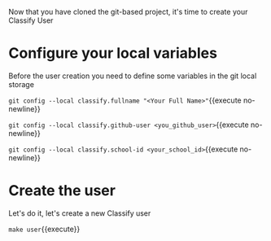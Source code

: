 Now that you have cloned the git-based project, it's time to create your Classify User

# Configure your local variables

Before the user creation you need to define some variables in the git local storage

``git config --local classify.fullname "<Your Full Name>"``{{execute no-newline}}

``git config --local classify.github-user <you_github_user>``{{execute no-newline}}

``git config --local classify.school-id <your_school_id>``{{execute no-newline}}


# Create the user
Let's do it, let's create a new Classify user

``make user``{{execute}}